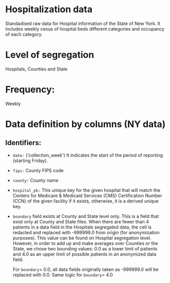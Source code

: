 # Hospitalization data
Standadised raw data for Hospital information of the State of New York. It includes weekly cesus of hospital beds 
different categories and occupancy of each category.

# Level of segregation

Hospitals, Counties and State

# Frequency:

Weekly

# Data definition by columns (NY data)

## Identifiers:

- `date:` ('collection_week') It indicates the start of the period of reporting (starting Friday).
- `fips:` County FIPS code
- `county:` County name
- `hospital_pk:` This unique key for the given hospital that will match the Centers for Medicare & Medicaid Services 
(CMS) Certification Number (CCN) of the given facility if it exists, otherwise, it is a derived unique key.

- `boundary` field exists at County and State level only.
    This is a field that exist only at County and State files. When there are fewer than 4 patients in a data 
field in the Hospitals segregated data, the cell is redacted and replaced with -999999.0 from origin (for anonymization 
purposes). This value can be found on Hospital segregation level. However, in order to add up and make averages over 
Counties or the State, we chose two bounding values: 0.0 as a lower limit of patients and 4.0 as an upper limit of 
possible patients in an anonymized data field.

    For `boundary`= 0.0, all data fields originally taken as -999999.0 will be replaced with 0.0. Same logic for 
    `boundary`= 4.0

